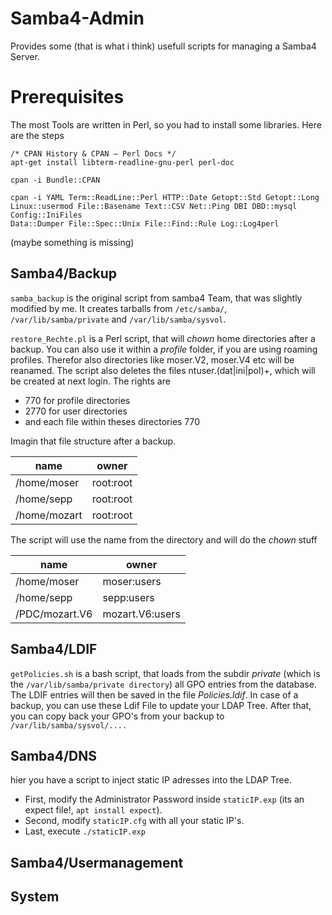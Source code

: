 
# Samba4-Admin
Provides some (that is what i think) usefull scripts for managing a Samba4 Server.

# Prerequisites
The most Tools are written in Perl, so you had to install some libraries. Here are the steps

```
/* CPAN History & CPAN – Perl Docs */
apt-get install libterm-readline-gnu-perl perl-doc

cpan -i Bundle::CPAN

cpan -i YAML Term::ReadLine::Perl HTTP::Date Getopt::Std Getopt::Long  
Linux::usermod File::Basename Text::CSV Net::Ping DBI DBD::mysql Config::IniFiles
Data::Dumper File::Spec::Unix File::Find::Rule Log::Log4perl
```
(maybe something is missing)

## Samba4/Backup
`samba_backup` is the original script from samba4 Team, that was slightly modified by me.
It creates tarballs from `/etc/samba/`, `/var/lib/samba/private` and `/var/lib/samba/sysvol`.

`restore_Rechte.pl` is a Perl script, that will *chown* home directories after a backup.
You can also use it within a *profile* folder, if you
are using roaming profiles. Therefor also directories like moser.V2, moser.V4 etc
will be reanamed.
The script also deletes the files ntuser\.(dat|ini|pol)+, which will be created at next login.
The rights are
- 770 for profile directories
- 2770 for user directories
- and each file within theses directories 770

Imagin that file structure after a backup.

name        | owner          
------------ | -------------
/home/moser       | root\:root
/home/sepp        | root\:root
/home/mozart      | root\:root

The script will use the name from the directory and will do the *chown* stuff

name        | owner          
------------ | -------------
/home/moser       | moser\:users
/home/sepp        | sepp\:users
/PDC/mozart.V6    | mozart.V6\:users

## Samba4/LDIF
`getPolicies.sh` is a bash script, that loads from the subdir *private* (which is the
`/var/lib/samba/private directory`) all GPO entries from the database. The LDIF entries will
then be saved in the file *Policies.ldif*.
In case of a backup, you can use these Ldif File to update your LDAP Tree. After that,
you can copy back your GPO's from your backup to `/var/lib/samba/sysvol/....`  

## Samba4/DNS
hier you have a script to inject static IP adresses into the LDAP Tree.
- First, modify the Administrator Password inside `staticIP.exp` (its an expect file!, `apt install expect`).
- Second, modify `staticIP.cfg` with all your static IP's.
- Last, execute `./staticIP.exp`


## Samba4/Usermanagement

## System
